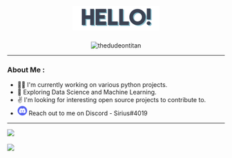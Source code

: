 <h1 align="center">
    <img src="https://github.com/thedudeontitan/thedudeontitan/blob/master/assets/HELLO.png">
</h1>

<p align="center">
    <img src="https://komarev.com/ghpvc/?username=thedudeontitan&style=flat-square" alt="thedudeontitan"/> 
</p>

---

### About Me :

- :man_technologist: I'm currently working on various python projects.
- :seedling: Exploring Data Science and Machine Learning.
- :v: I'm looking for interesting open source projects to contribute to.
- ![discord badge](https://github.com/thedudeontitan/thedudeontitan/blob/master/assets/Discord-Logo-Circle-1536x1536.png) Reach out to me on Discord - Sirius#4019

---

<img align="left" width="47%" src="https://github-readme-stats.vercel.app/api?username=thedudeontitan&theme=nord&show_icons=true">
</br>
</br>
<img align="left" width="47%" src="https://github-readme-stats.vercel.app/api/top-langs/?username=thedudeontitan&langs_count=8&theme=nord">
